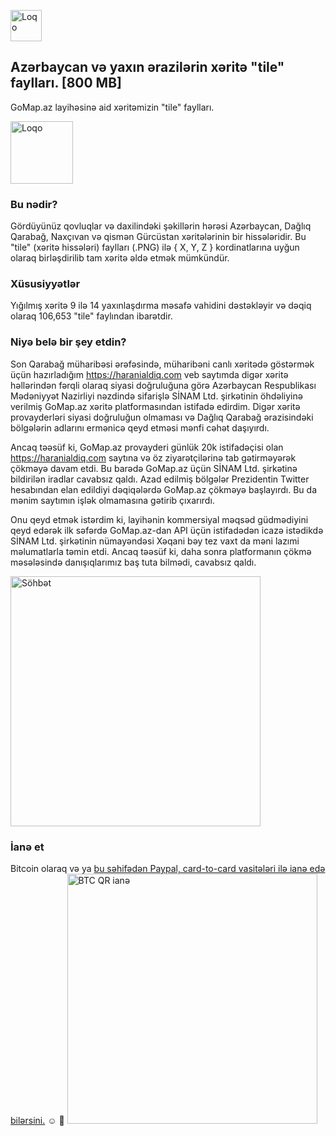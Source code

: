 [<img src="https://github.com/rufat/gomap-tiles/blob/master/readme/haranialdiq.png" height="50" alt="Loqo" />](https://haranialdiq.com)

## Azərbaycan və yaxın ərazilərin xəritə "tile" faylları. [800 MB]
GoMap.az layihəsinə aid xəritəmizin "tile" faylları.

<img src="https://github.com/rufat/gomap-tiles/blob/master/readme/gomap_logo.png" height="100" alt="Loqo" />

### Bu nədir?
Gördüyünüz qovluqlar və daxilindəki şəkillərin hərəsi Azərbaycan, Dağlıq Qarabağ, Naxçıvan və qismən Gürcüstan xəritələrinin bir hissələridir. Bu "tile" (xəritə hissələri) faylları (.PNG) ilə { X, Y, Z } kordinatlarına uyğun olaraq birləşdirilib tam xəritə əldə etmək mümkündür.

### Xüsusiyyətlər
Yığılmış xəritə 9 ilə 14 yaxınlaşdırma məsafə vahidini dəstəkləyir və dəqiq olaraq 106,653 "tile" faylından ibarətdir.

### Niyə belə bir şey etdin?
Son Qarabağ müharibəsi ərəfəsində, müharibəni canlı xəritədə göstərmək üçün hazırladığım https://haranialdiq.com veb saytımda digər xəritə həllərindən fərqli olaraq siyasi doğruluğuna görə Azərbaycan Respublikası Mədəniyyət Nazirliyi nəzdində sifarişlə SİNAM Ltd. şirkətinin öhdəliyinə verilmiş GoMap.az xəritə platformasından istifadə edirdim. Digər xəritə provayderləri siyasi doğruluğun olmaması və Dağlıq Qarabağ ərazisindəki bölgələrin adlarını ermənicə qeyd etməsi mənfi cəhət daşıyırdı.

Ancaq təəsüf ki, GoMap.az provayderi günlük 20k istifadəçisi olan https://haranialdiq.com saytına və öz ziyarətçilərinə tab gətirməyərək çökməyə davam etdi. Bu barədə GoMap.az üçün SİNAM Ltd. şirkətinə bildirilən iradlar cavabsız qaldı. Azad edilmiş bölgələr Prezidentin Twitter hesabından elan edildiyi dəqiqələrdə GoMap.az çökməyə başlayırdı. Bu da mənim saytımın işlək olmamasına gətirib çıxarırdı.

Onu qeyd etmək istərdim ki, layihənin kommersiyal məqsəd güdmədiyini qeyd edərək ilk səfərdə GoMap.az-dan API üçün istifadədən icazə istədikdə SİNAM Ltd. şirkətinin nümayəndəsi Xəqani bəy tez vaxt da məni lazımi məlumatlarla təmin etdi. Ancaq təəsüf ki, daha sonra platformanın çökmə məsələsində danışıqlarımız baş tuta bilmədi, cavabsız qaldı.

<img src="https://raw.githubusercontent.com/rufat/gomap-tiles/master/readme/gomap_convo.png" height="400" alt="Söhbət" />


### İanə et
Bitcoin olaraq və ya [bu səhifədən Paypal, card-to-card vasitələri ilə ianə edə bilərsini.](https://haranialdiq.com/donate) ☺️ 🙌
[<img src="https://github.com/rufat/gomap-tiles/blob/master/readme/donate_btc.png?raw=true" height="400" alt="BTC QR ianə" />](https://haranialdiq.com/donate)
